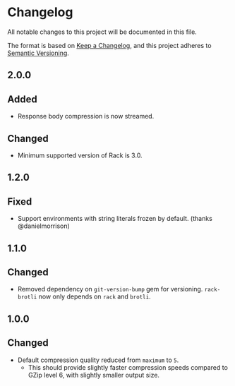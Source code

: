 # Changelog
All notable changes to this project will be documented in this file.

The format is based on [Keep a Changelog](https://keepachangelog.com/en/1.0.0/),
and this project adheres to [Semantic Versioning](https://semver.org/spec/v2.0.0.html).

## 2.0.0
## Added
- Response body compression is now streamed.
## Changed
- Minimum supported version of Rack is 3.0.

## 1.2.0
## Fixed
- Support environments with string literals frozen by default. (thanks @danielmorrison)

## 1.1.0
## Changed
- Removed dependency on `git-version-bump` gem for versioning. `rack-brotli` now only depends on `rack` and `brotli`.

## 1.0.0
## Changed
- Default compression quality reduced from `maximum` to `5`.
  - This should provide slightly faster compression speeds compared to GZip level 6, with slightly smaller output size.

